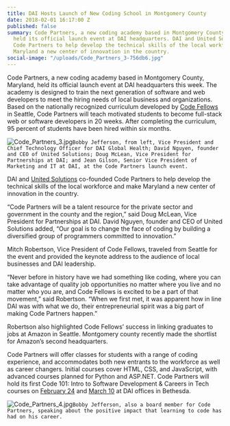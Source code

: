 ```yaml
---
title: DAI Hosts Launch of New Coding School in Montgomery County
date: 2018-02-01 16:17:00 Z
published: false
summary: Code Partners, a new coding academy based in Montgomery County, Maryland,
  held its official launch event at DAI headquarters. DAI and United Solutions co-founded
  Code Partners to help develop the technical skills of the local workforce and make
  Maryland a new center of innovation in the country.
social-image: "/uploads/Code_Partners_3-756db6.jpg"
---
```


Code Partners, a new coding academy based in Montgomery County, Maryland, held its official launch event at DAI headquarters this week. The academy is designed to train the next generation of software and web developers to meet the hiring needs of local business and organizations. Based on the nationally recognized curriculum developed by [Code Fellows](https://www.codefellows.org/) in Seattle, Code Partners will teach motivated students to become full-stack web or software developers in 20 weeks. After completing the curriculum, 95 percent of students have been hired within six months.

![Code_Partners_3.jpg](/uploads/Code_Partners_3.jpg)`Bobby Jefferson, from left, Vice President and Chief Technology Officer for DAI Global Health; David Nguyen, founder and CEO of United Solutions; Doug McLean, Vice President for Partnerships at DAI; and Jean Gilson, Senior Vice President of Marketing and IT at DAI, at the Code Partners launch event.`

DAI and [United Solutions](http://www.unitedsolutions.biz/Portal/WebPage.html?objectID=27669&referenceID=27669&referenceType=Object) co-founded Code Partners to help develop the technical skills of the local workforce and make Maryland a new center of innovation in the country.

“Code Partners will be a talent resource for the private sector and government in the county and the region,” said Doug McLean, Vice President for Partnerships at DAI. David Nguyen, founder and CEO of United Solutions added, “Our goal is to change the face of coding by building a diversified group of programmers committed to innovation.”

Mitch Robertson, Vice President of Code Fellows, traveled from Seattle for the event and provided the keynote address to the audience of local businesses and DAI leadership.

“Never before in history have we had something like coding, where you can take advantage of quality job opportunities no matter where you live and no matter who you are, and Code Fellows is excited to be a part of that movement,” said Robertson. “When we first met, it was apparent how in line DAI was with what we do, their entrepreneurial spirit was a big part of making Code Partners happen.”

Robertson also highlighted Code Fellows’ success in linking graduates to jobs at Amazon in Seattle. Montgomery county recently made the shortlist for Amazon’s second headquarters.

Code Partners will offer classes for students with a range of coding experience, and accommodates both new entrants to the workforce as well as career changers. Initial courses cover HTML, CSS, and JavaScript, with advanced courses planned for Python and ASP.NET. Code Partners will hold its first Code 101: Intro to Software Development & Careers in Tech courses on [February 24](https://www.eventbrite.com/e/code-101-intro-to-software-development-careers-in-tech-tickets-42538303210?aff=dainews) and [March 10](https://www.eventbrite.com/e/code-101-intro-to-software-development-careers-in-tech-tickets-42718463073?aff=dainews) at DAI offices in Bethesda.

![Code_Partners_4.jpg](/uploads/Code_Partners_4.jpg)`Bobby Jefferson, also a board member for Code Partners, speaking about the positive impact that learning to code has had on his career.`